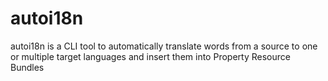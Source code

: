 # autoi18n
autoi18n is a CLI tool to automatically translate words from a source to one or multiple target languages and insert them into Property Resource Bundles
